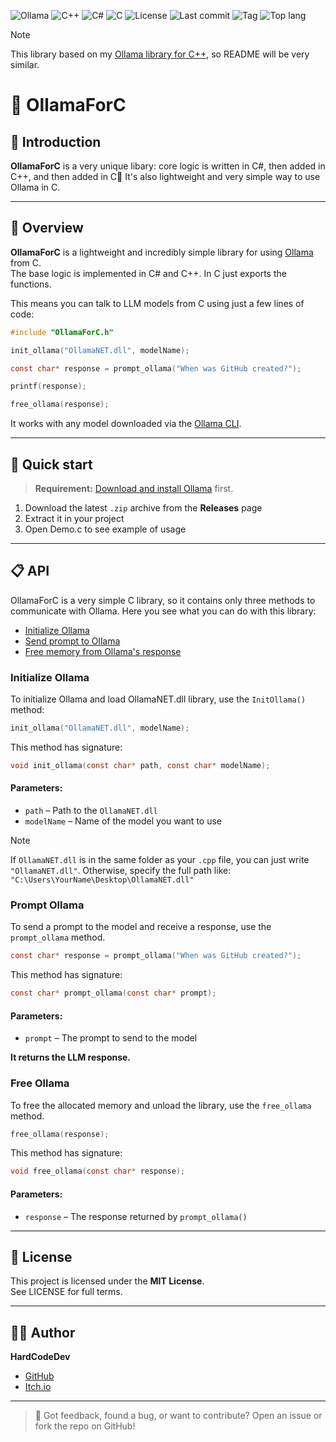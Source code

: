 ![Ollama](https://img.shields.io/badge/Ollama-%23000000?logo=Ollama)
![C++](https://img.shields.io/badge/C%2B%2B-%2300599C?logo=C%2B%2B)
![C#](https://img.shields.io/badge/C%23-%23512BD4?logo=.NET)
![C](https://img.shields.io/badge/C-%23A8B9CC?logo=C&logoColor=%23ffffff)
![License](https://img.shields.io/github/license/HardCodeDev777/OllamaForC?color=%2305991d)
![Last commit](https://img.shields.io/github/last-commit/HardCodeDev777/OllamaForC?color=%2305991d)
![Tag](https://img.shields.io/github/v/tag/HardCodeDev777/OllamaForC)
![Top lang](https://img.shields.io/github/languages/top/HardCodeDev777/OllamaForC)

> [!NOTE]  
> This library based on my [Ollama library for C++](https://github.com/HardCodeDev777/OllamaPlusPlus), so README will be very similar.

# 🦙 OllamaForC

## 👀 Introduction

**OllamaForC** is a very unique libary: core logic is written in C#, then added in C++, and then added in C🤯 
It's also lightweight and very simple way to use Ollama in C.

---

## 🚀 Overview

**OllamaForC** is a lightweight and incredibly simple library for using [Ollama](https://ollama.com) from C.  
The base logic is implemented in C# and C++. In C just exports the functions.

This means you can talk to LLM models from C using just a few lines of code:

```c
#include "OllamaForC.h"

init_ollama("OllamaNET.dll", modelName);

const char* response = prompt_ollama("When was GitHub created?");

printf(response);

free_ollama(response);
```

It works with any model downloaded via the [Ollama CLI](https://ollama.com/library).

---

## 🚀 Quick start

> **Requirement:** [Download and install Ollama](https://ollama.com) first.

1. Download the latest `.zip` archive from the **Releases** page  
2. Extract it in your project  
3. Open Demo.c to see example of usage

---

## 📋 API

OllamaForC is a very simple C library, so it contains only three methods to communicate with Ollama. Here you see what you can do with this library:

- [Initialize Ollama](#initialize-ollama)
- [Send prompt to Ollama](#prompt-ollama)
- [Free memory from Ollama's response](#free-ollama)

### Initialize Ollama

To initialize Ollama and load OllamaNET.dll library, use the `InitOllama()` method:

```c
init_ollama("OllamaNET.dll", modelName);
```

This method has signature:

```c
void init_ollama(const char* path, const char* modelName);
```

#### Parameters:
- `path` – Path to the `OllamaNET.dll`
- `modelName` – Name of the model you want to use

> [!NOTE]  
> If `OllamaNET.dll` is in the same folder as your `.cpp` file, you can just write `"OllamaNET.dll"`. Otherwise, specify the full path like: `"C:\Users\YourName\Desktop\OllamaNET.dll"`

### Prompt Ollama
To send a prompt to the model and receive a response, use the `prompt_ollama` method.

```c
const char* response = prompt_ollama("When was GitHub created?");
```

This method has signature:

```c
const char* prompt_ollama(const char* prompt);
```

#### Parameters:
- `prompt` – The prompt to send to the model

**It returns the LLM response.**

### Free Ollama
To free the allocated memory and unload the library, use the `free_ollama` method.

```c
free_ollama(response);
```

This method has signature:

```c
void free_ollama(const char* response);
```

#### Parameters:
- `response` – The response returned by `prompt_ollama()`

---

## 📄 License

This project is licensed under the **MIT License**.  
See LICENSE for full terms.

---

## 👨‍💻 Author

**HardCodeDev**  
- [GitHub](https://github.com/HardCodeDev777)  
- [Itch.io](https://hardcodedev.itch.io/)

---

> 💬 Got feedback, found a bug, or want to contribute? Open an issue or fork the repo on GitHub!
